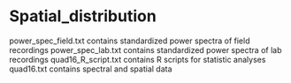 # Spatial_distribution
power_spec_field.txt contains standardized power spectra of field recordings
power_spec_lab.txt contains standardized power spectra of lab recordings
quad16_R_script.txt contains R scripts for statistic analyses
quad16.txt contains spectral and spatial data 
